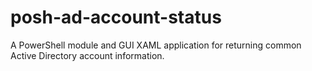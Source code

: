 posh-ad-account-status
======================

A PowerShell module and GUI XAML application for returning common Active Directory account information.
